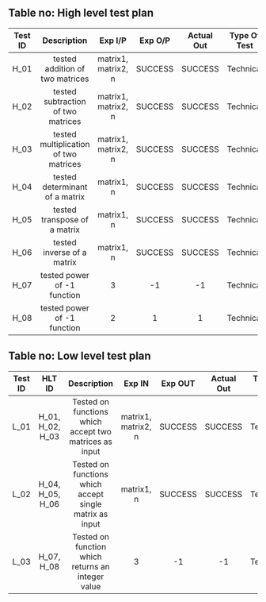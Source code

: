 ﻿## **Table no: High level test plan**

|**Test ID**|**Description**|**Exp I/P**|**Exp O/P**|**Actual Out**|**Type Of Test**|
| :-: | :-: | :-: | :-: | :-: | :-: |
|H\_01|tested addition of two matrices|matrix1, matrix2, n|SUCCESS|SUCCESS|Technical|
|H\_02|tested subtraction of two matrices|matrix1, matrix2, n|SUCCESS|SUCCESS|Technical|
|H\_03|tested multiplication of two matrices|matrix1, matrix2, n|SUCCESS|SUCCESS|Technical|
|H\_04|tested determinant of a matrix|matrix1, n|SUCCESS|SUCCESS|Technical|
|H\_05|tested transpose of a matrix|matrix1, n|SUCCESS|SUCCESS|Technical|
|H\_06|tested inverse of a matrix|matrix1, n|SUCCESS|SUCCESS|Technical|
|H\_07|tested power of -1 function|3|-1|-1|Technical|
|H\_08|tested power of -1 function|2|1|1|Technical|
## **Table no: Low level test plan**

|**Test ID**|**HLT ID**|**Description**|**Exp IN**|**Exp OUT**|**Actual Out**|**Type Of Test**|
| :-: | :-: | :-: | :-: | :-: | :-: | :-: |
|L\_01|H\_01, H\_02, H\_03|Tested on functions which accept two matrices as input|matrix1, matrix2, n|SUCCESS|SUCCESS|Technical|
|L\_02|H\_04, H\_05, H\_06|Tested on functions which accept single matrix as input|matrix1, n|SUCCESS|SUCCESS|Technical|
|L\_03|H\_07, H\_08|Tested on function which returns an integer value|3|-1|-1|Technical|

